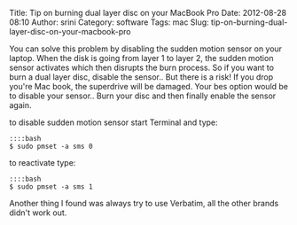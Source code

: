 Title: Tip on burning dual layer disc on your MacBook Pro
Date: 2012-08-28 08:10
Author: srini
Category: software
Tags: mac
Slug: tip-on-burning-dual-layer-disc-on-your-macbook-pro

You can solve this problem by disabling the sudden motion sensor on your
laptop. When the disk is going from layer 1 to layer 2, the sudden
motion sensor activates which then disrupts the burn process. So if you
want to burn a dual layer disc, disable the sensor.. But there is a
risk! If you drop you're Mac book, the superdrive will be damaged. Your
bes option would be to disable your sensor.. Burn your disc and then
finally enable the sensor again.

to disable sudden motion sensor start Terminal and type:  

    ::::bash  
    $ sudo pmset -a sms 0  
    
to reactivate type:  

    ::::bash  
    $ sudo pmset -a sms 1  
    
Another thing I found was always try to use Verbatim, all the other
brands didn't work out.
